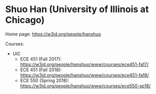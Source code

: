 Shuo Han (University of Illinois at Chicago)
===

Home page: https://w3id.org/people/hanshuo

Courses:
 * UIC
   * ECE 451 (Fall 2017): https://w3id.org/people/hanshuo/www/courses/ece451-fa17/
   * ECE 451 (Fall 2018): https://w3id.org/people/hanshuo/www/courses/ece451-fa18/
   * ECE 550 (Spring 2018): https://w3id.org/people/hanshuo/www/courses/ece550-sp18/
